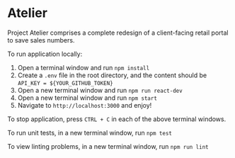 # Atelier

Project Atelier comprises a complete redesign of a client-facing retail portal to save sales numbers.

To run application locally:

1. Open a terminal window and run `npm install`
2. Create a `.env` file in the root directory, and the content should be `API_KEY = ${YOUR_GITHUB_TOKEN}`
3. Open a new terminal window and run `npm run react-dev`
4. Open a new terminal window and run `npm start`
5. Navigate to `http://localhost:3000` and enjoy!

To stop application, press `CTRL + C` in each of the above terminal windows.

To run unit tests, in a new terminal window, run `npm test`

To view linting problems, in a new terminal window, run `npm run lint`